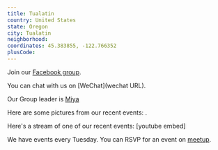 ```yaml
---
title: Tualatin
country: United States
state: Oregon
city: Tualatin
neighborhood: 
coordinates: 45.383855, -122.766352
plusCode:
---
```

Join our [Facebook group](https://www.facebook.com/groups/free.code.camp.tualatin.oregon).

You can chat with us on [WeChat](wechat URL).

Our Group leader is [Miya](freecodecamp.org/miya)

Here are some pictures from our recent events:
![]().

Here's a stream of one of our recent events:
[youtube embed]

We have events every Tuesday. You can RSVP for an event on [meetup](meetupurl).
